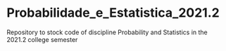 # Probabilidade_e_Estatistica_2021.2
Repository to stock code of discipline Probability and Statistics in the 2021.2 college semester

